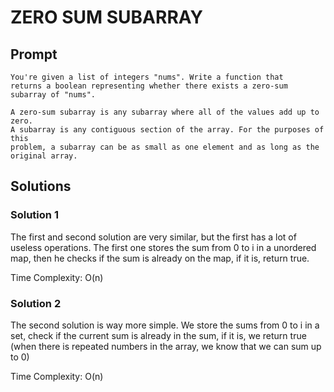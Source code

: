 # ZERO SUM SUBARRAY

  ## Prompt

    You're given a list of integers "nums". Write a function that
    returns a boolean representing whether there exists a zero-sum subarray of "nums".
    
    A zero-sum subarray is any subarray where all of the values add up to zero.
    A subarray is any contiguous section of the array. For the purposes of this
    problem, a subarray can be as small as one element and as long as the original array.
  

  ## Solutions
  ### Solution 1
  The first and second solution are very similar, but the first has a lot of useless operations. The first one stores the sum from 0 to i in a unordered map, then he checks if the sum is already on the map, if it is, return true.

  Time Complexity: O(n)

  ### Solution 2
  The second solution is way more simple. We store the sums from 0 to i in a set, check if the current sum is already in the sum, if it is, we return true (when there is repeated numbers in the array, we know that we can sum up to 0)

  Time Complexity: O(n)